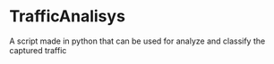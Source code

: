 # TrafficAnalisys
A script made in python that can be used for analyze and classify the captured traffic
